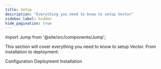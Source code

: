 ```yaml
---
title: Setup
description: "Everything you need to know to setup Vector"
sidebar_label: hidden
hide_pagination: true
---
```




import Jump from '@site/src/components/Jump';

This section will cover everything you need to know to setup Vector. From
installation to deployment:

<Jump to="/docs/setup/configuration/">Configuration</Jump>
<Jump to="/docs/setup/deployment/">Deployment</Jump>
<Jump to="/docs/setup/installation/">Installation</Jump>



